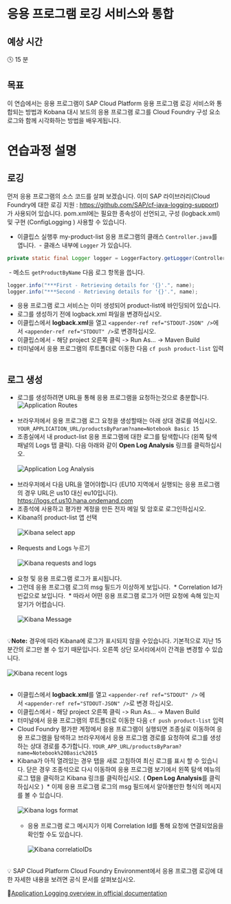 # 응용 프로그램 로깅 서비스와 통합

## 예상 시간

:clock4: 15 분

## 목표

이 연습에서는 응용 프로그램이 SAP Cloud Platform 응용 프로그램 로깅 서비스와 통합되는 방법과 Kobana 대시 보드의 응용 프로그램 로그를 Cloud Foundry 구성 요소 로그와 함께 시각화하는 방법을 배우게됩니다.


# 연습과정 설명


## 로깅
먼저 응용 프로그램의 소스 코드를 살펴 보겠습니다. 이미 SAP 라이브러리(Cloud Foundry에 대한 로깅 지원 : https://github.com/SAP/cf-java-logging-support)가 사용되어 있습니다. pom.xml에는 필요한 종속성이 선언되고, 구성 (logback.xml) 및 구현 (ConfigLogging ) 사용할 수 있습니다.

* 이클립스 실행후 my-product-list 응용 프로그램의 클래스 `Controller.java`를 엽니다.
  - 클래스 내부에 `Logger` 가 있습니다.
```java
private static final Logger logger = LoggerFactory.getLogger(Controller.class);
```

  - 메소드 `getProductByName` 다음 로그 항목을 씁니다.
  ```java
  logger.info("***First - Retrieving details for '{}'.", name);
  logger.info("***Second - Retrieving details for '{}'.", name);
  ```
* 응용 프로그램 로그 서비스는 이미 생성되어 product-list에 바인딩되어 있습니다.
* 로그를 생성하기 전에 logback.xml 파일을 변경하십시오.
* 이클립스에서 **logback.xml**을 열고 `<appender-ref ref="STDOUT-JSON" />`에서 `<appender-ref ref="STDOUT" />`로 변경하십시오.
* 이클립스에서 - 해당 project 오른쪽 클릭 -> Run As... -> Maven Build
* 터미널에서 응용 프로그램의 루트폴더로 이동한 다음 `cf push product-list` 입력
<br><br>

## 로그 생성
* 로그를 생성하려면 URL을 통해 응용 프로그램을 요청하는것으로 충분합니다.
![Application Routes](/img/application_routes_cockpit.png?raw=true)
<br><br>
* 브라우저에서 응용 프로그램 로그 요청을 생성할때는 아래 상대 경로를 여십시오.
`YOUR_APPLICATION_URL/productsByParam?name=Notebook Basic 15`
* 조종실에서 내 product-list 응용 프로그램에 대한 로그를 탐색합니다 (왼쪽 탐색 패널의 Logs 탭 클릭). 다음 아래와 같이 **Open Log Analysis** 링크를 클릭하십시오.
<br><br>
![Application Log Analysis](/img/cockpit_open_log_analysis.png?raw=true)
<br><br>
* 브라우저에서 다음 URL을 열어야합니다 (EU10 지역에서 실행되는 응용 프로그램의 경우 URL은 us10 대신 eu10입니다). https://logs.cf.us10.hana.ondemand.com
* 조종석에 사용하고 평가판 계정을 만든 전자 메일 및 암호로 로그인하십시오.
* Kibana의 product-list 앱 선택
<br><br>
![Kibana select app](/img/kibana_product_list_app.png?raw=true)
<br><br>
* Requests and Logs 누르기
<br><br>
![Kibana requests and logs](/img/kibana_requests_logs.png?raw=true)
<br><br>
* 요청 및 응용 프로그램 로그가 표시됩니다.
* 그런데 응용 프로그램 로그의 msg 필드가 이상하게 보입니다.
  * Correlation Id가 빈값으로 보입니다.
  * 따라서 어떤 응용 프로그램 로그가 어떤 요청에 속해 있는지 알기가 어렵습니다. 
  <br><br>
  ![Kibana Message](/img/kibana_msg_no_correlationid.png?raw=tru)
  <br><br>

:bulb:**Note:** 경우에 따라 Kibana에 로그가 표시되지 않을 수있습니다. 기본적으로 지난 15 분간의 로그만 볼 수 있기 때문입니다. 오른쪽 상단 모서리에서이 간격을 변경할 수 있습니다. 
<br><br>
![Kibana recent logs](/img/kibana_recent_logs.png?raw=true)
<br><br>

* 이클립스에서 **logback.xml**를 열고 `<appender-ref ref="STDOUT" />` 에서 `<appender-ref ref="STDOUT-JSON" />`로 변경 하십시오.
* 이클립스에서 - 해당 project 오른쪽 클릭 -> Run As... -> Maven Build
* 터미널에서 응용 프로그램의 루트폴더로 이동한 다음 `cf push product-list` 입력
* Cloud Foundry 평가판 계정에서 응용 프로그램이 실행되면 조종실로 이동하여 응용 프로그램을 탐색하고 브라우저에서 응용 프로그램 경로를 요청하여 로그를 생성하는 상대 경로를 추가합니다. `YOUR_APP_URL/productsByParam?name=Notebook%20Basic%2015`
* Kibana가 아직 열려있는 경우 탭을 새로 고침하여 최신 로그를 표시 할 수 있습니다. 닫은 경우 조종석으로 다시 이동하여 응용 프로그램 보기에서 왼쪽 탐색 메뉴의 로그 탭을 클릭하고 Kibana 링크를 클릭하십시오. ( **Open Log Analysis**를 클릭하십시오 )
  * 이제 응용 프로그램 로그의 msg 필드에서 알아볼만한 형식의 메시지를 볼 수 있습니다. 
  <br><br>
  ![Kibana logs format](/img/kibana_logs_format.png?raw=true)
  <br><br>
  * 응용 프로그램 로그 메시지가 이제 Correlation Id를 통해 요청에 연결되었음을 확인할 수도 있습니다. 
  <br><br>
  ![Kibana correlatioIDs](/img/kibana_correlationIDs.png?raw=true)
  <br><br>

:bulb: SAP Cloud Platform Cloud Foundry Environment에서 응용 프로그램 로깅에 대한 자세한 내용을 보려면 공식 문서를 살펴보십시오.

:link:[Application Logging overview in official documentation](https://help.sap.com/viewer/65de2977205c403bbc107264b8eccf4b/Cloud/en-US/68454d44ad41458788959485a24305e2.html)
